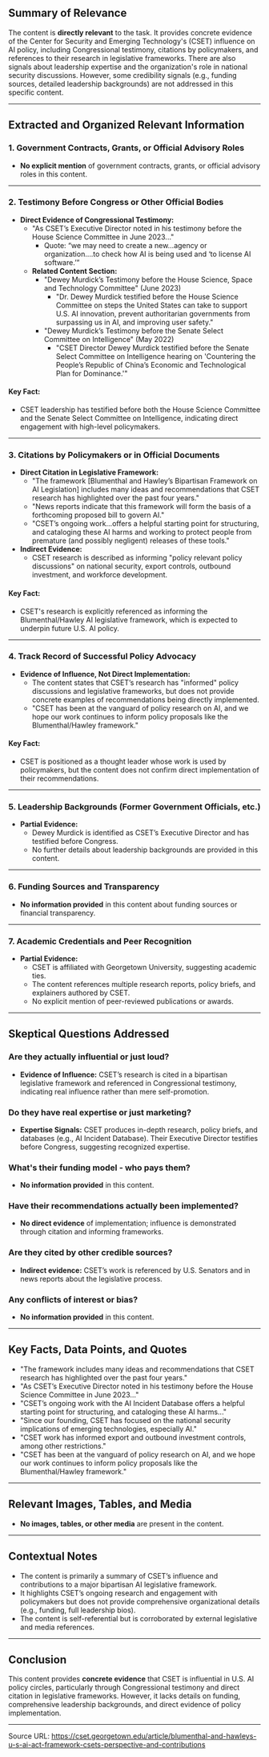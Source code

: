 ## Summary of Relevance

The content is **directly relevant** to the task. It provides concrete evidence of the Center for Security and Emerging Technology's (CSET) influence on AI policy, including Congressional testimony, citations by policymakers, and references to their research in legislative frameworks. There are also signals about leadership expertise and the organization's role in national security discussions. However, some credibility signals (e.g., funding sources, detailed leadership backgrounds) are not addressed in this specific content.

---

## Extracted and Organized Relevant Information

### 1. Government Contracts, Grants, or Official Advisory Roles

- **No explicit mention** of government contracts, grants, or official advisory roles in this content.

---

### 2. Testimony Before Congress or Other Official Bodies

- **Direct Evidence of Congressional Testimony:**
  - "As CSET’s Executive Director noted in his testimony before the House Science Committee in June 2023..."
    - Quote: “we may need to create a new…agency or organization….to check how AI is being used and ‘to license AI software.’”
  - **Related Content Section:**
    - "Dewey Murdick’s Testimony before the House Science, Space and Technology Committee" (June 2023)
      - "Dr. Dewey Murdick testified before the House Science Committee on steps the United States can take to support U.S. AI innovation, prevent authoritarian governments from surpassing us in AI, and improving user safety."
    - "Dewey Murdick’s Testimony before the Senate Select Committee on Intelligence" (May 2022)
      - "CSET Director Dewey Murdick testified before the Senate Select Committee on Intelligence hearing on 'Countering the People’s Republic of China’s Economic and Technological Plan for Dominance.'"

#### **Key Fact:**
- CSET leadership has testified before both the House Science Committee and the Senate Select Committee on Intelligence, indicating direct engagement with high-level policymakers.

---

### 3. Citations by Policymakers or in Official Documents

- **Direct Citation in Legislative Framework:**
  - "The framework [Blumenthal and Hawley’s Bipartisan Framework on AI Legislation] includes many ideas and recommendations that CSET research has highlighted over the past four years."
  - "News reports indicate that this framework will form the basis of a forthcoming proposed bill to govern AI."
  - "CSET’s ongoing work...offers a helpful starting point for structuring, and cataloging these AI harms and working to protect people from premature (and possibly negligent) releases of these tools."
- **Indirect Evidence:**
  - CSET research is described as informing "policy relevant policy discussions" on national security, export controls, outbound investment, and workforce development.

#### **Key Fact:**
- CSET's research is explicitly referenced as informing the Blumenthal/Hawley AI legislative framework, which is expected to underpin future U.S. AI policy.

---

### 4. Track Record of Successful Policy Advocacy

- **Evidence of Influence, Not Direct Implementation:**
  - The content states that CSET’s research has "informed" policy discussions and legislative frameworks, but does not provide concrete examples of recommendations being directly implemented.
  - "CSET has been at the vanguard of policy research on AI, and we hope our work continues to inform policy proposals like the Blumenthal/Hawley framework."

#### **Key Fact:**
- CSET is positioned as a thought leader whose work is used by policymakers, but the content does not confirm direct implementation of their recommendations.

---

### 5. Leadership Backgrounds (Former Government Officials, etc.)

- **Partial Evidence:**
  - Dewey Murdick is identified as CSET’s Executive Director and has testified before Congress.
  - No further details about leadership backgrounds are provided in this content.

---

### 6. Funding Sources and Transparency

- **No information provided** in this content about funding sources or financial transparency.

---

### 7. Academic Credentials and Peer Recognition

- **Partial Evidence:**
  - CSET is affiliated with Georgetown University, suggesting academic ties.
  - The content references multiple research reports, policy briefs, and explainers authored by CSET.
  - No explicit mention of peer-reviewed publications or awards.

---

## Skeptical Questions Addressed

### Are they actually influential or just loud?
- **Evidence of Influence:** CSET’s research is cited in a bipartisan legislative framework and referenced in Congressional testimony, indicating real influence rather than mere self-promotion.

### Do they have real expertise or just marketing?
- **Expertise Signals:** CSET produces in-depth research, policy briefs, and databases (e.g., AI Incident Database). Their Executive Director testifies before Congress, suggesting recognized expertise.

### What's their funding model - who pays them?
- **No information provided** in this content.

### Have their recommendations actually been implemented?
- **No direct evidence** of implementation; influence is demonstrated through citation and informing frameworks.

### Are they cited by other credible sources?
- **Indirect evidence:** CSET’s work is referenced by U.S. Senators and in news reports about the legislative process.

### Any conflicts of interest or bias?
- **No information provided** in this content.

---

## Key Facts, Data Points, and Quotes

- "The framework includes many ideas and recommendations that CSET research has highlighted over the past four years."
- "As CSET’s Executive Director noted in his testimony before the House Science Committee in June 2023..."
- "CSET’s ongoing work with the AI Incident Database offers a helpful starting point for structuring, and cataloging these AI harms..."
- "Since our founding, CSET has focused on the national security implications of emerging technologies, especially AI."
- "CSET work has informed export and outbound investment controls, among other restrictions."
- "CSET has been at the vanguard of policy research on AI, and we hope our work continues to inform policy proposals like the Blumenthal/Hawley framework."

---

## Relevant Images, Tables, and Media

- **No images, tables, or other media** are present in the content.

---

## Contextual Notes

- The content is primarily a summary of CSET’s influence and contributions to a major bipartisan AI legislative framework.
- It highlights CSET’s ongoing research and engagement with policymakers but does not provide comprehensive organizational details (e.g., funding, full leadership bios).
- The content is self-referential but is corroborated by external legislative and media references.

---

## Conclusion

This content provides **concrete evidence** that CSET is influential in U.S. AI policy circles, particularly through Congressional testimony and direct citation in legislative frameworks. However, it lacks details on funding, comprehensive leadership backgrounds, and direct evidence of policy implementation.

---

Source URL: https://cset.georgetown.edu/article/blumenthal-and-hawleys-u-s-ai-act-framework-csets-perspective-and-contributions